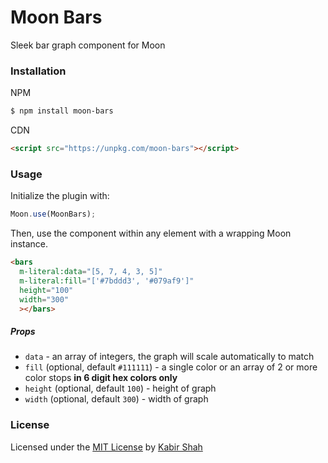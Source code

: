 # Moon Bars

Sleek bar graph component for Moon

### Installation

NPM

```sh
$ npm install moon-bars
```

CDN

```html
<script src="https://unpkg.com/moon-bars"></script>
```

### Usage

Initialize the plugin with:

```js
Moon.use(MoonBars);
```

Then, use the component within any element with a wrapping Moon instance.

```html
<bars
  m-literal:data="[5, 7, 4, 3, 5]"
  m-literal:fill="['#7bddd3', '#079af9']"
  height="100"
  width="300"
  ></bars>
```

##### Props

* `data` - an array of integers, the graph will scale automatically to match
* `fill` (optional, default `#111111`) - a single color or an array of 2 or more color stops **in 6 digit hex colors only**
* `height` (optional, default `100`) - height of graph
* `width` (optional, default `300`) - width of graph

### License

Licensed under the [MIT License](https://kingpixil.github.io/license) by [Kabir Shah](https://kabir.ml)
